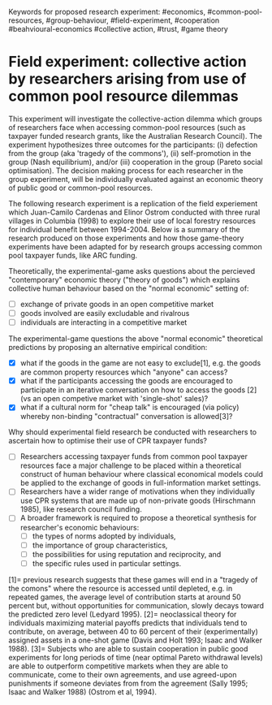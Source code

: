 Keywords for proposed research experiment: #economics, #common-pool-resources, #group-behaviour, #field-experiment, #cooperation #beahvioural-economics #collective action, #trust, #game theory

# Field experiment: collective action by researchers arising from use of common pool resource dilemmas

This experiment will investigate the collective-action dilemma which groups of researchers face when accessing common-pool resources (such as taxpayer funded research grants, like the Australian Research Council).  The experiment hypothesizes three outcomes for the participants: (i) defection from the group (aka 'tragedy of the commons'), (ii) self-promotion in the group (Nash equilibrium), and/or (iii) cooperation in the group (Pareto social optimisation).  The decision making process for each researcher in the group experiment, will be individually evaluated against an economic theory of public good or common-pool resources. 

The following research experiment is a replication of the field experiement which Juan-Camilo Cardenas and Elinor Ostrom conducted with three rural villages in Columbia (1998) to explore their use of local forestry resources for individual benefit between 1994-2004.  Below is a summary of the research produced on those experiments and how those game-theory experiments have been adapted for by research groups accessing common pool taxpayer funds, like ARC funding.

Theoretically, the experimental-game asks questions about the percieved "contemporary" economic theory ("theory of goods") which explains collective human behaviour based on the "normal economic" setting of: 
  - [ ] exchange of private goods in an open competitive market
  - [ ] goods involved are easily excludable and rivalrous
  - [ ] individuals are interacting in a competitive market

The experimental-game questions the above "normal economic" theoretical predictions by proposing an alternative empirical condition:
  - [x] what if the goods in the game are not easy to exclude[1], e.g. the goods are common property resources which "anyone" can access?
  - [x] what if the participants accessing the goods are encouraged to participate in an iterative conversation on how to access the goods [2] (vs an open competive market with 'single-shot' sales)?
  - [x] what if a cultural norm for "cheap talk" is encouraged (via policy) whereby non-binding "contractual" conversation is allowed[3]?

Why should experimental field research be conducted with researchers to ascertain how to optimise their use of CPR taxpayer funds?
 - [ ] Researchers accessing taxpayer funds from common pool taxpayer resources face a major challenge to be placed within a theoretical construct of human behaviour where classical economical models could be applied to the exchange of goods in full-information market settings. 
 - [ ] Researchers have a wider range of motivations when they individually use CPR systems that are made up of non-private goods (Hirschmann 1985), like research council funding.
 - [ ] A broader framework is required to propose a theoretical synthesis for researcher's economic behaviours:
     - [ ] the types of norms adopted by individuals, 
     - [ ] the importance of group characteristics, 
     - [ ] the possibilities for using reputation and reciprocity, and 
     - [ ] the specific rules used in particular settings.

[1]= previous research suggests that these games will end in a "tragedy of the comons" where the resource is accessed until depleted, e.g. in repeated games, the average level of contribution starts at around 50 percent but, without opportunities for communication, slowly decays toward the predicted zero level (Ledyard 1995).
[2]= neoclassical theory for individuals maximizing material payoffs predicts that individuals tend to contribute, on average, between 40 to 60 percent of their (experimentally) assigned assets in a one-shot game (Davis and Holt 1993; Isaac and Walker 1988).
[3]= Subjects who are able to sustain cooperation in public good experiments for long periods of time (near optimal Pareto withdrawal levels) are able to outperform competitive markets when they are able to communicate, come to their own agreements, and use agreed-upon punishments if someone deviates from from the agreement (Sally 1995; Isaac and Walker 1988) (Ostrom et al, 1994).
